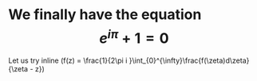 <script type="text/javascript" async
  src="https://cdnjs.cloudflare.com/ajax/libs/mathjax/2.7.5/MathJax.js?config=TeX-MML-AM_CHTML">
</script>

# We finally have the equation $$e^{i\pi} + 1 = 0$$
Let us try inline \(f(z) = \frac{1}{2\pi i }\int_{0}^{\infty}\frac{f(\zeta)d\zeta}{\zeta - z}\)
